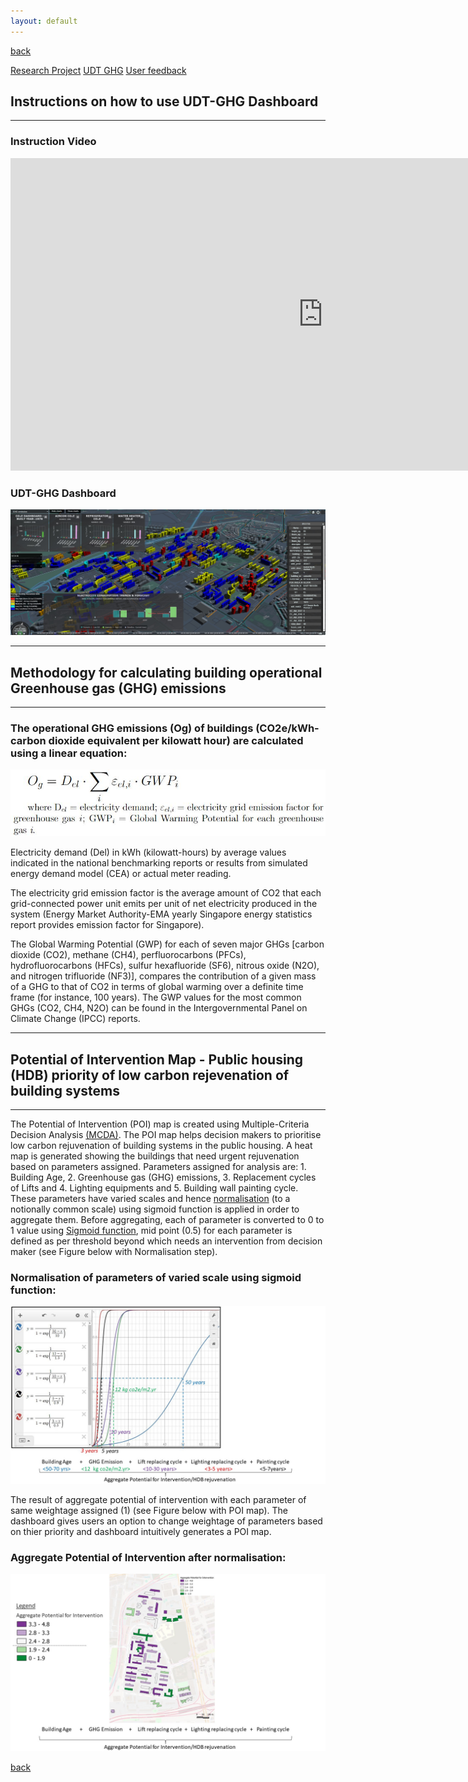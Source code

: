 ```yaml
---
layout: default
---
```

[back](./)

[Research Project](./another-page.html)
[UDT GHG](./app-page.html)
[User feedback](./feedback-page.html)

## Instructions on how to use UDT-GHG Dashboard

* * *

### Instruction Video

<iframe width="1000" height="500" src="https://www.youtube.com/embed/EkGt_DRY8v0" frameborder="0" allow="autoplay; encrypted-media" allowfullscreen></iframe>

### UDT-GHG Dashboard

![Dashboard](assets\images\dashboard.jpg)

* * *

## Methodology for calculating building operational Greenhouse gas (GHG) emissions

* * *

### The operational GHG emissions (Og) of buildings (CO2e/kWh-carbon dioxide equivalent per kilowatt hour) are calculated using a linear equation:

![The operational GHG emissions (Og) of buildings (CO2e/kwh—carbon dioxide equivalent per kilowatt hour) are calculated using a linear equation](/assets/images/linear_equation.jpg)

Electricity demand (Del) in kWh (kilowatt-hours) by average values indicated in the national benchmarking reports or results from simulated energy demand model (CEA) or actual meter reading.

The electricity grid emission factor is the average amount of CO2 that each grid-connected power unit emits per unit of net electricity produced in the system (Energy Market Authority-EMA yearly Singapore energy statistics report provides emission factor for Singapore).

The Global Warming Potential (GWP) for each of seven major GHGs [carbon dioxide (CO2), methane (CH4), perfluorocarbons (PFCs), hydrofluorocarbons (HFCs), sulfur hexafluoride (SF6), nitrous oxide (N2O), and nitrogen trifluoride (NF3)], compares the contribution of a given mass of a GHG to that of CO2 in terms of global warming over a definite time frame (for instance, 100 years). The GWP values for the most common GHGs (CO2, CH4, N2O) can be found in the Intergovernmental Panel on Climate Change (IPCC) reports.

* * *

## Potential of Intervention Map - Public housing (HDB) priority of low carbon rejevenation of building systems

* * *

The Potential of Intervention (POI) map is created using Multiple-Criteria Decision Analysis <a href="https://en.wikipedia.org/wiki/Multiple-criteria_decision_analysis">(MCDA)</a>. The POI map helps decision makers to prioritise low carbon rejuvenation of building systems in the public housing. A heat map is generated showing the buildings that need urgent rejuvenation based on parameters assigned. Parameters assigned for analysis are: 1. Building Age, 2. Greenhouse gas (GHG) emissions, 3. Replacement cycles of Lifts and 4. Lighting equipments and 5. Building wall painting cycle. These parameters have varied scales and hence <a href="https://en.wikipedia.org/wiki/Normalization_(statistics)">normalisation</a> (to a notionally common scale) using sigmoid function is applied in order to aggregate them. Before aggregating, each of parameter is converted to 0 to 1 value using <a href="https://en.wikipedia.org/wiki/Sigmoid_function">Sigmoid function</a>, mid point (0.5) for each parameter is defined as per threshold beyond which needs an intervention from decision maker (see Figure below with Normalisation step).

### Normalisation of parameters of varied scale using sigmoid function:

![Normalisation of parameters of varied scale using sigmoid function](/assets/images/POI_1.jpg)

The result of aggregate potential of intervention with each parameter of same weightage assigned (1) (see Figure below with POI map). The dashboard gives users an option to change weightage of parameters based on thier priority and dashboard intuitively generates a POI map.

### Aggregate Potential of Intervention after normalisation:

![Aggregate Potential of Intervention after normalisation](/assets/images/POI_2.jpg)

[back](./)